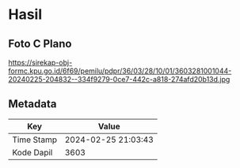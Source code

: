 # Hasil

## Foto C Plano

https://sirekap-obj-formc.kpu.go.id/6f69/pemilu/pdpr/36/03/28/10/01/3603281001044-20240225-204832--334f9279-0ce7-442c-a818-274afd20b13d.jpg


## Metadata

| Key        | Value               |
| ---------- | ------------------- |
| Time Stamp | 2024-02-25 21:03:43 |
| Kode Dapil | 3603                |



